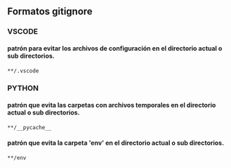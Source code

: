 ## Formatos gitignore

### VSCODE

#### patrón para evitar los archivos de configuración en el directorio actual o sub directorios.
`**/.vscode`

### PYTHON

#### patrón que evita las carpetas con archivos temporales en el directorio actual o sub directorios.
`**/__pycache__`

#### patrón que evita la carpeta 'env' en el directorio actual o sub directorios.
`**/env`

